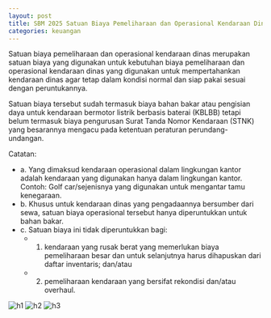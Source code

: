 ```yaml
---
layout: post
title: SBM 2025 Satuan Biaya Pemeliharaan dan Operasional Kendaraan Dinas
categories: keuangan
---
```


Satuan biaya pemeliharaan dan operasional kendaraan dinas merupakan satuan biaya yang digunakan untuk kebutuhan biaya pemeliharaan dan operasional kendaraan dinas yang digunakan untuk mempertahankan kendaraan dinas agar tetap dalam kondisi normal dan siap pakai sesuai dengan peruntukannya.

Satuan biaya tersebut sudah termasuk biaya bahan bakar atau pengisian daya untuk kendaraan bermotor listrik berbasis baterai (KBLBB) tetapi belum termasuk biaya pengurusan Surat Tanda Nomor Kendaraan (STNK) yang besarannya mengacu pada ketentuan peraturan perundang-undangan.

Catatan:
- a. Yang dimaksud kendaraan operasional dalam lingkungan kantor adalah kendaraan yang digunakan hanya dalam lingkungan kantor. Contoh:
Golf car/sejenisnya yang digunakan untuk mengantar tamu kenegaraan.
- b. Khusus untuk kendaraan dinas yang pengadaannya bersumber dari sewa, satuan biaya operasional tersebut hanya diperuntukkan untuk bahan bakar.
- c. Satuan biaya ini tidak diperuntukkan bagi:
    - 1) kendaraan yang rusak berat yang memerlukan biaya pemeliharaan besar dan untuk selanjutnya harus dihapuskan dari daftar inventaris; dan/atau
    - 2) pemeliharaan kendaraan yang bersifat rekondisi dan/atau overhaul.

![h1](https://blogger.googleusercontent.com/img/b/R29vZ2xl/AVvXsEjLdIq8qEWn2Ootgp-Ha6zJ5Nog6IhjyrXLvF8oy0duvi4ZFnN-Dexe19kJQ2I8l3TBphlngsoqOq4mym1nO3UC7dLvLHCTDzAciMBfeYYmklKNx-1vxKEhAPMBADMMBZLEqToHF5H6evCXIQ9r50z_cqOpPWH17ck_1xeyk6zoLEL4Ow/s1600/SBM_2025_Page_083.jpg)
![h2](https://blogger.googleusercontent.com/img/b/R29vZ2xl/AVvXsEh_iGQiHLTXwo5_l8QyOBvslvqc2dgG2saY1PHsMMczlsQItybT1PoiwWjBugsfsIj3beefQE5PPsONw4F30spYSnu4Qsy9sW0AQBTSOGvlBliSIMNIRg0nhJIJJW4IRcWg1LAVSll3-n5I4BhXAirnEzvK8uKkHnUZYepyImu2Hduhgg/s1600/SBM_2025_Page_084.jpg)
![h3](https://blogger.googleusercontent.com/img/b/R29vZ2xl/AVvXsEjvGJEdldgwD3Cv3qV8HP0qXaJfUVsXMYT8n1Nh7lDJCgn6Wuq1kVSujaNIqLQBuecehVcqO1Y16yMgDVcW6kWVEUYqh8Iff5mnwllf0cw4KCM6hmr0t3saZGOvQYg4Wr_-1qCPovRQkOapJ7_Y_5HQQ5M6wCud9JTUZU-bSaz7MoTXyQ/s1600/SBM_2025_Page_085.jpg)